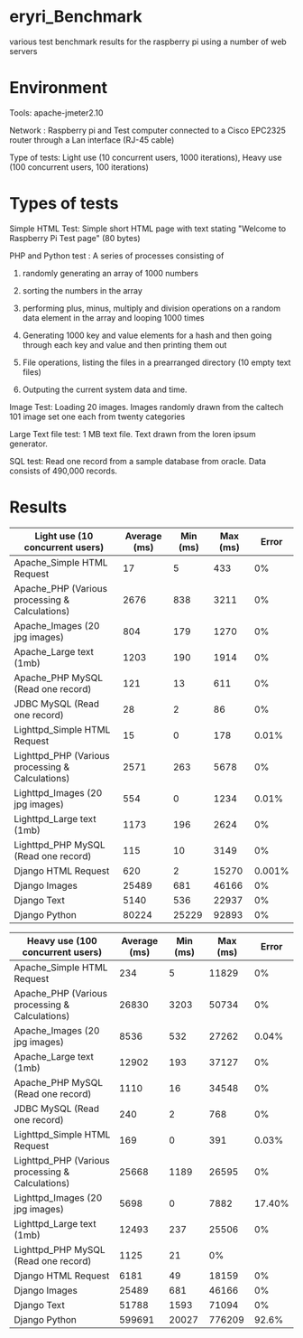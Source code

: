 eryri_Benchmark
===============

various test benchmark results for the raspberry pi using a number of web servers

Environment
==================
Tools: apache-jmeter2.10

Network : Raspberry pi and Test computer connected to a Cisco EPC2325 router through a Lan interface (RJ-45 cable)

Type of tests: Light use (10 concurrent users, 1000 iterations), Heavy use (100 concurrent users, 100 iterations)

Types of tests
===================
Simple HTML Test: Simple short HTML page with text stating "Welcome to Raspberry Pi Test page" (80 bytes) 

PHP and Python test : A series of processes consisting of 

1. randomly generating an array of 1000 numbers 

2. sorting the numbers in the array

3. performing plus, minus, multiply and division operations on a random data element in the array and looping 1000 times

4. Generating 1000 key and value elements for a hash and then going through each key and value and then  printing them out

5. File operations, listing the files in a prearranged directory (10 empty text files)

6. Outputing the current system data and time.

Image Test: Loading 20 images. Images randomly drawn from the caltech 101 image set one each from twenty categories

Large Text file test: 1 MB text file. Text drawn from the loren ipsum generator.

SQL test: Read one record from a sample database from oracle. Data consists of 490,000 records.

Results
=============================




| Light use (10 concurrent users) | Average (ms) | Min (ms) | Max (ms) | Error |
| ------------- | ------------- | ----- | ----- |----- |
| Apache_Simple HTML Request	| 17 | 5 | 433 |	0% |
|Apache_PHP (Various processing & Calculations)|	2676|	838|	3211|	0%|
|Apache_Images (20 jpg images)|	804|	179|	1270|	0%|
|Apache_Large text (1mb)|	1203|	190|	1914|	0%|
|Apache_PHP MySQL (Read one record)|	121|	13|	611|	0%|
|JDBC MySQL (Read one record)|	28|	2|	86|	0%|
|Lighttpd_Simple HTML Request|	15|	0| 178|	0.01%|
|Lighttpd_PHP (Various processing & Calculations)|	2571|	263|	5678|	0%|
|Lighttpd_Images (20 jpg images)|	554|	0|	1234|	0.01%|
|Lighttpd_Large text (1mb)|	1173|	196|	2624|	0%|
|Lighttpd_PHP MySQL (Read one record)|	115|	10|	3149|	0%|
|Django HTML Request|	620|	2|	15270|	0.001%|
|Django Images |	25489|	681|	46166|	0%|
|Django Text |	5140|	536|	22937|	0%|
|Django Python|	80224|	25229|	92893|	0%|

				
				
|Heavy use (100 concurrent users)|	Average (ms)	|Min (ms) |	Max (ms) |	Error|
| ------------- |-------------| -----|-----|----- |
|Apache_Simple HTML Request|	234|	5|	11829|	0%|
|Apache_PHP (Various processing & Calculations)|	26830|	3203|	50734|	0%|
|Apache_Images (20 jpg images)|	8536|	532|	27262|	0.04%|
|Apache_Large text (1mb)|	12902|	193|	37127|	0%|
|Apache_PHP MySQL (Read one record)|	1110|	16|	34548|	0%|
|JDBC MySQL (Read one record)|	240|	2|	768|	0%|
|Lighttpd_Simple HTML Request|	169|	0|	391|	0.03%|
|Lighttpd_PHP (Various processing & Calculations)|	25668|	1189|	26595|	0%|
|Lighttpd_Images (20 jpg images)|	5698|	0|	7882|	17.40%|
|Lighttpd_Large text (1mb)|	12493|	237|	25506|	0%|
|Lighttpd_PHP MySQL (Read one record)|	1125|	21|	0%|
|Django HTML Request|	6181|	49|	18159|	0%|
|Django Images |25489|	681|	46166|	0%|
|Django Text |	51788|	1593|	71094|	0%|
|Django Python|	599691|	20027|	776209|	92.6%|






